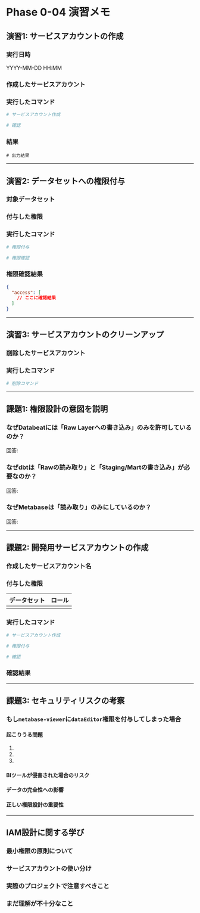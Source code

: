 # Phase 0-04 演習メモ

## 演習1: サービスアカウントの作成

### 実行日時

YYYY-MM-DD HH:MM

### 作成したサービスアカウント

### 実行したコマンド

```bash
# サービスアカウント作成

# 確認
```

### 結果

```
# 出力結果
```

---

## 演習2: データセットへの権限付与

### 対象データセット

### 付与した権限

### 実行したコマンド

```bash
# 権限付与

# 権限確認
```

### 権限確認結果

```json
{
  "access": [
    // ここに確認結果
  ]
}
```

---

## 演習3: サービスアカウントのクリーンアップ

### 削除したサービスアカウント

### 実行したコマンド

```bash
# 削除コマンド
```

---

## 課題1: 権限設計の意図を説明

### なぜDatabeatには「Raw Layerへの書き込み」のみを許可しているのか？

回答:

### なぜdbtは「Rawの読み取り」と「Staging/Martの書き込み」が必要なのか？

回答:

### なぜMetabaseは「読み取り」のみにしているのか？

回答:

---

## 課題2: 開発用サービスアカウントの作成

### 作成したサービスアカウント名

### 付与した権限

| データセット | ロール |
|------------|--------|
|            |        |

### 実行したコマンド

```bash
# サービスアカウント作成

# 権限付与

# 確認
```

### 確認結果

---

## 課題3: セキュリティリスクの考察

### もし`metabase-viewer`に`dataEditor`権限を付与してしまった場合

#### 起こりうる問題

1.
2.
3.

#### BIツールが侵害された場合のリスク

#### データの完全性への影響

#### 正しい権限設計の重要性

---

## IAM設計に関する学び

### 最小権限の原則について

### サービスアカウントの使い分け

### 実際のプロジェクトで注意すべきこと

### まだ理解が不十分なこと

